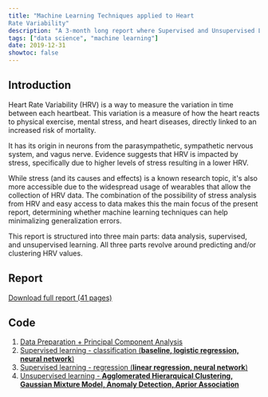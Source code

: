 ```yaml
---
title: "Machine Learning Techniques applied to Heart
Rate Variability"
description: "A 3-month long report where Supervised and Unsupervised Learning techniques were applied to a dataset that has a set of features, including Heart Rate Variability. Data stems from two years of health data from an Apple Watch ⌚️. Includes the final report for the Machine Learning course of Technical University of Denmark (DTU)."
tags: ["data science", "machine learning"]
date: 2019-12-31
showtoc: false
---
```


## Introduction

Heart Rate Variability (HRV) is a way to measure the variation in time between each heartbeat. This variation is a measure of how the heart reacts to physical exercise, mental stress, and heart diseases, directly linked to an increased risk of mortality.

It has its origin in neurons from the parasympathetic, sympathetic nervous system, and vagus nerve. Evidence suggests that HRV is impacted by stress, specifically due to higher levels of stress resulting in a lower HRV.

While stress (and its causes and effects) is a known research topic, it's also more accessible due to the widespread usage of wearables that allow the collection of HRV data. The combination of the possibility of stress analysis from HRV and easy access to data makes this the main focus of the present report, determining whether machine learning techniques can help minimalizing generalization errors.

This report is structured into three main parts: data analysis, supervised, and unsupervised learning. All three parts revolve around predicting and/or clustering HRV values.

## Report

[Download full report (41 pages)](https://raw.githubusercontent.com/pmadruga/ml_project/master/dist/report.pdf?token=AA3TGZGN2CDGQNBFJEUW4M3BDZHHW)

## Code

1. [Data Preparation + Principal Component Analysis](https://github.com/pmadruga/ml_project/blob/master/books/data_preparation.ipynb)
2. [Supervised learning - classification (**baseline, logistic regression, neural network**)](https://github.com/pmadruga/ml_project/blob/master/books/Classification.ipynb)
3. [Supervised learning - regression (**linear regression, neural network**)](https://github.com/pmadruga/ml_project/blob/master/books/regression%20-%20part%20A.ipynb)
4. [Unsupervised learning - **Agglomerated Hierarquical Clustering, Gaussian Mixture Model, Anomaly Detection, Aprior Association**](https://github.com/pmadruga/ml_project/blob/master/books/New%20Unsupervised.ipynb)
